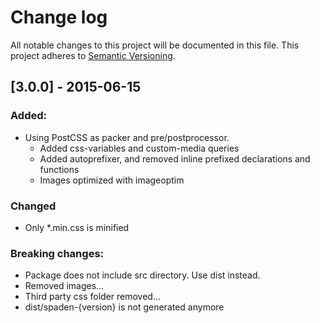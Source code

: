 # Change log
All notable changes to this project will be documented in this file.
This project adheres to [Semantic Versioning](http://semver.org/).

## [3.0.0] - 2015-06-15

### Added:

* Using PostCSS as packer and pre/postprocessor.
    * Added css-variables and custom-media queries
    * Added autoprefixer, and removed inline prefixed declarations and functions
    * Images optimized with imageoptim

### Changed
* Only *.min.css is minified

### Breaking changes:

* Package does not include src directory. Use dist instead.
* Removed images...
* Third party css folder removed...
* dist/spaden-{version} is not generated anymore